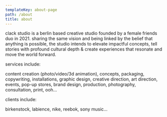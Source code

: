 ```yaml
---
templateKey: about-page
path: /about
title: about
---
```

clack <crossed> studio </crossed> is a berlin based creative studio founded by a female friends duo in 2021. sharing the same vision and being linked by the belief that anything is possible, the studio intends to elevate impactful concepts, tell stories with profound cultural depth & create experiences that resonate and move the world forward.



services include: 

content creation (photo/video/3d animation), concepts, packaging, copywriting, installations, graphic design, creative direction, art direction, events, pop-up stores, brand design, production, photography, consultation, print, ooh...



clients include: 

birkenstock, labience, nike, reebok, sony music...